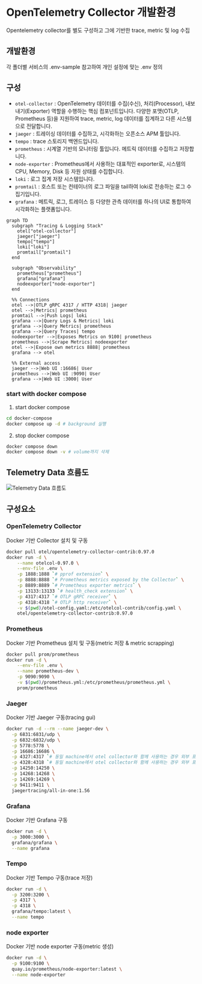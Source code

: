 # OpenTelemetry Collector 개발환경

Opentelemetry collector를 별도 구성하고 그에 기반한 trace, metric 및 log 수집

## 개발환경

각 폴더별 서비스의 .env-sample 참고하여 개인 설정에 맞는 .env 정의

## 구성

- `otel-collector` : OpenTelemetry 데이터를 수집(수신), 처리(Processor), 내보내기(Exporter) 역할을 수행하는 핵심 컴포넌트입니다. 다양한 포맷(OTLP, Prometheus 등)을 지원하여 trace, metric, log 데이터를 집계하고 다른 시스템으로 전달합니다.
- `jaeger` : 트레이싱 데이터를 수집하고, 시각화하는 오픈소스 APM 툴입니다.
- `tempo` : trace 스토리지 백엔드입니다.
- `prometheus` : 시계열 기반의 모니터링 툴입니다. 메트릭 데이터를 수집하고 저장합니다.
- `node-exporter` : Prometheus에서 사용하는 대표적인 exporter로, 시스템의 CPU, Memory, Disk 등 자원 상태를 수집합니다.
- `loki` : 로그 집계 저장 시스템입니다. 
- `promtail` : 호스트 또는 컨테이너의 로그 파일을 tail하여 loki로 전송하는 로그 수집기입니다.
- `grafana` : 메트릭, 로그, 트레이스 등 다양한 관측 데이터를 하나의 UI로 통합하여 시각화하는 플랫폼입니다.

```mermaid
graph TD
  subgraph "Tracing & Logging Stack"
    otel["otel-collector"]
    jaeger["jaeger"]
    tempo["tempo"]
    loki["loki"]
    promtail["promtail"]
  end

  subgraph "Observability"
    prometheus["prometheus"]
    grafana["grafana"]
    nodeexporter["node-exporter"]
  end

  %% Connections
  otel -->|OTLP gRPC 4317 / HTTP 4318| jaeger
  otel -->|Metrics| prometheus
  promtail -->|Push Logs| loki
  grafana -->|Query Logs & Metrics| loki
  grafana -->|Query Metrics| prometheus
  grafana -->|Query Traces| tempo
  nodeexporter -->|Exposes Metrics on 9100| prometheus
  prometheus -->|Scrape Metrics| nodeexporter
  otel -->|Expose own metrics 8888| prometheus
  grafana --> otel

  %% External access
  jaeger -->|Web UI :16686| User
  prometheus -->|Web UI :9090| User
  grafana -->|Web UI :3000| User
```


### start with docker compose
1. start docker compose

```sh
cd docker-compose
docker compose up -d # background 실행
```

2. stop docker compose

```sh
docker compose down
docker compose down -v # volume까지 삭제
```

## Telemetry Data 흐름도

![Telemetry Data 흐름도](/assets/otel-col-process.png "Telemetry Data 흐름도")

## 구성요소
### OpenTelemetry Collector
Docker 기반 Collector 설치 및 구동
```sh
docker pull otel/opentelemetry-collector-contrib:0.97.0
docker run -d \
    --name otelcol-0.97.0 \
    --env-file .env \
    -p 1888:1888 `# pprof extension` \
    -p 8888:8888 `# Prometheus metrics exposed by the Collector` \
    -p 8889:8889 `# Prometheus exporter metrics` \
    -p 13133:13133 `# health_check extension` \
    -p 4317:4317 `# OTLP gRPC receiver` \
    -p 4318:4318 `# OTLP http receiver` \
    -v $(pwd)/otel-config.yaml:/etc/otelcol-contrib/config.yaml \
    otel/opentelemetry-collector-contrib:0.97.0
```

### Prometheus
Docker 기반 Prometheus 설치 및 구동(metric 저장 & metric scrapping)
```sh
docker pull prom/prometheus
docker run -d \
    --env-file .env \
    --name prometheus-dev \
    -p 9090:9090 \
    -v $(pwd)/prometheus.yml:/etc/prometheus/prometheus.yml \
    prom/prometheus
```

### Jaeger
Docker 기반 Jaeger 구동(tracing gui)
```sh
docker run -d --rm --name jaeger-dev \
  -p 6831:6831/udp \
  -p 6832:6832/udp \
  -p 5778:5778 \
  -p 16686:16686 \
  -p 4327:4317 `# 동일 machine에서 otel collector와 함께 사용하는 경우 외부 포트 충돌 할 수 있음` \
  -p 4328:4318 `# 동일 machine에서 otel collector와 함께 사용하는 경우 외부 포트 충돌 할 수 있음` \
  -p 14250:14250 \
  -p 14268:14268 \
  -p 14269:14269 \
  -p 9411:9411 \
  jaegertracing/all-in-one:1.56
```

### Grafana
Docker 기반 Grafana 구동
```sh
docker run -d \
  -p 3000:3000 \
  grafana/grafana \
  --name grafana
```

### Tempo
Docker 기반 Tempo 구동(trace 저장)
```sh
docker run -d \
  -p 3200:3200 \
  -p 4317 \
  -p 4318 \
  grafana/tempo:latest \
  --name tempo
```

### node exporter
Docker 기반 node exporter 구동(metric 생성)
```sh
docker run -d \
  -p 9100:9100 \
  quay.io/prometheus/node-exporter:latest \
  --name node-exporter
```